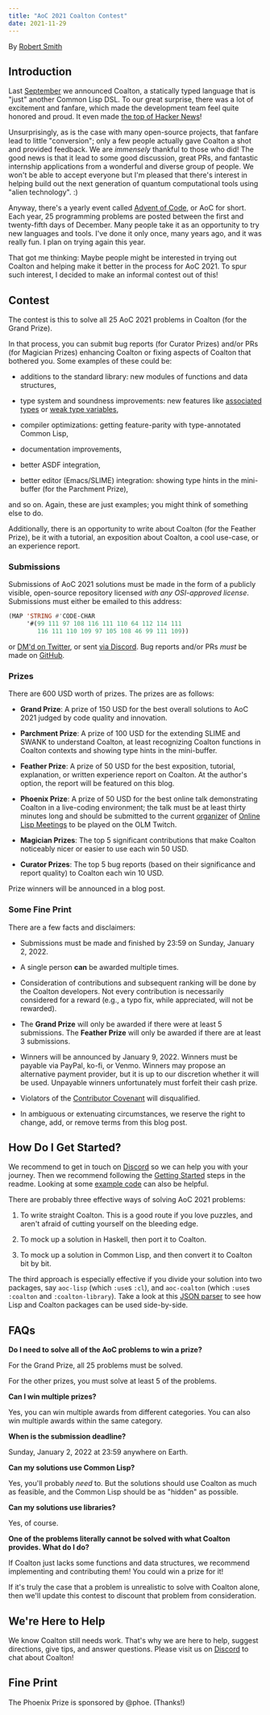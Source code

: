 ```yaml
---
title: "AoC 2021 Coalton Contest"
date: 2021-11-29
---
```


By [Robert Smith](https://twitter.com/stylewarning)

## Introduction

Last [September](https://coalton-lang.github.io/20211010-introducing-coalton/) we announced Coalton, a statically typed language that is "just" another Common Lisp DSL. To our great surprise, there was a lot of excitement and fanfare, which made the development team feel quite honored and proud. It even made [the top of Hacker News](https://news.ycombinator.com/item?id=28484850)!

Unsurprisingly, as is the case with many open-source projects, that fanfare lead to little "conversion"; only a few people actually gave Coalton a shot and provided feedback. We are *immensely* thankful to those who did! The good news is that it lead to some good discussion, great PRs, and fantastic internship applications from a wonderful and diverse group of people. We won't be able to accept everyone but I'm pleased that there's interest in helping build out the next generation of quantum computational tools using "alien technology". :)

Anyway, there's a yearly event called [Advent of Code](https://adventofcode.com/), or AoC for short. Each year, 25 programming problems are posted between the first and twenty-fifth days of December. Many people take it as an opportunity to try new languages and tools. I've done it only once, many years ago, and it was really fun. I plan on trying again this year.

That got me thinking: Maybe people might be interested in trying out Coalton and helping make it better in the process for AoC 2021. To spur such interest, I decided to make an informal contest out of this!

## Contest

The contest is this to solve all 25 AoC 2021 problems in Coalton (for the Grand Prize).

In that process, you can submit bug reports (for Curator Prizes) and/or PRs (for Magician Prizes) enhancing Coalton or fixing aspects of Coalton that bothered you. Some examples of these could be:

- additions to the standard library: new modules of functions and data structures,

- type system and soundness improvements: new features like [associated types](https://doc.rust-lang.org/rust-by-example/generics/assoc_items/types.html) or [weak type variables](https://ocamlverse.github.io/content/weak_type_variables.html),

- compiler optimizations: getting feature-parity with type-annotated Common Lisp,

- documentation improvements,

- better ASDF integration,

- better editor (Emacs/SLIME) integration: showing type hints in the mini-buffer (for the Parchment Prize),

and so on. Again, these are just examples; you might think of something else to do.

Additionally, there is an opportunity to write about Coalton (for the Feather Prize), be it with a tutorial, an exposition about Coalton, a cool use-case, or an experience report.



### Submissions

Submissions of AoC 2021 solutions must be made in the form of a publicly visible, open-source repository licensed *with any OSI-approved license*. Submissions must either be emailed to this address:

```lisp
(MAP 'STRING #'CODE-CHAR
     '#(99 111 97 108 116 111 110 64 112 114 111
        116 111 110 109 97 105 108 46 99 111 109))
```

or [DM'd on Twitter](https://twitter.com/stylewarning), or sent [via Discord](https://discord.gg/cPb6Bc4xAH). Bug reports and/or PRs *must* be made on [GitHub](https://github.com/coalton-lang/coalton).

### Prizes

There are 600 USD worth of prizes. The prizes are as follows:

- **Grand Prize**: A prize of 150 USD for the best overall solutions to AoC 2021 judged by code quality and innovation.

- **Parchment Prize**: A prize of 100 USD for the extending SLIME and SWANK to understand Coalton, at least recognizing Coalton functions in Coalton contexts and showing type hints in the mini-buffer.

- **Feather Prize**: A prize of 50 USD for the best exposition, tutorial, explanation, or written experience report on Coalton. At the author's option, the report will be featured on this blog.

- **Phoenix Prize**: A prize of 50 USD for the best online talk demonstrating Coalton in a live-coding environment; the talk must be at least thirty minutes long and should be submitted to the current [organizer](mailto:phoe@disroot.org) of [Online Lisp Meetings](https://www.youtube.com/playlist?list=PLgq_B39Y_kKD9_sdCeE5SufaeAtbYPv80) to be played on the OLM Twitch.

- **Magician Prizes**: The top 5 significant contributions that make Coalton noticeably nicer or easier to use each win 50 USD.

- **Curator Prizes**: The top 5 bug reports (based on their significance and report quality) to Coalton each win 10 USD.

Prize winners will be announced in a blog post.

### Some Fine Print

There are a few facts and disclaimers:

- Submissions must be made and finished by 23:59 on Sunday, January 2, 2022.

- A single person **can** be awarded multiple times.

- Consideration of contributions and subsequent ranking will be done by the Coalton developers. Not every contribution is necessarily considered for a reward (e.g., a typo fix, while appreciated, will not be rewarded).

- The **Grand Prize** will only be awarded if there were at least 5 submissions. The **Feather Prize** will only be awarded if there are at least 3 submissions.

- Winners will be announced by January 9, 2022. Winners must be payable via PayPal, ko-fi, or Venmo. Winners may propose an alternative payment provider, but it is up to our discretion whether it will be used. Unpayable winners unfortunately must forfeit their cash prize.

- Violators of the [Contributor Covenant](https://www.contributor-covenant.org/version/2/1/code_of_conduct/) will disqualified.

- In ambiguous or extenuating circumstances, we reserve the right to change, add, or remove terms from this blog post.

## How Do I Get Started?

We recommend to get in touch on [Discord](https://discord.gg/cPb6Bc4xAH) so we can help you with your journey. Then we recommend following the [Getting Started](https://github.com/coalton-lang/coalton#getting-started) steps in the readme. Looking at some [example code](https://github.com/coalton-lang/coalton#whats-here) can also be helpful.

There are probably three effective ways of solving AoC 2021 problems:

1. To write straight Coalton. This is a good route if you love puzzles, and aren't afraid of cutting yourself on the bleeding edge.

2. To mock up a solution in Haskell, then port it to Coalton.

2. To mock up a solution in Common Lisp, and then convert it to Coalton bit by bit.

The third approach is especially effective if you divide your solution into two packages, say `aoc-lisp` (which `:use`s `:cl`), and `aoc-coalton` (which `:use`s `:coalton` and `:coalton-library`). Take a look at this [JSON parser](https://github.com/coalton-lang/coalton/tree/main/examples/coalton-json/src) to see how Lisp and Coalton packages can be used side-by-side.

## FAQs

**Do I need to solve all of the AoC problems to win a prize?**

For the Grand Prize, all 25 problems must be solved.

For the other prizes, you must solve at least 5 of the problems.

**Can I win multiple prizes?**

Yes, you can win multiple awards from different categories. You can also win multiple awards within the same category.

**When is the submission deadline?**

Sunday, January 2, 2022 at 23:59 anywhere on Earth.

**Can my solutions use Common Lisp?**

Yes, you'll probably *need* to. But the solutions should use Coalton as much as feasible, and the Common Lisp should be as "hidden" as possible.

**Can my solutions use libraries?**

Yes, of course.

**One of the problems literally cannot be solved with what Coalton provides. What do I do?**

If Coalton just lacks some functions and data structures, we recommend implementing and contributing them! You could win a prize for it!

If it's truly the case that a problem is unrealistic to solve with Coalton alone, then we'll update this contest to discount that problem from consideration.


## We're Here to Help

We know Coalton still needs work. That's why we are here to help, suggest directions, give tips, and answer questions. Please visit us on [Discord](https://discord.gg/cPb6Bc4xAH) to chat about Coalton!


## Fine Print

The Phoenix Prize is sponsored by @phoe. (Thanks!)
